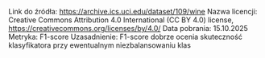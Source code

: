 Link do źródła: https://archive.ics.uci.edu/dataset/109/wine
Nazwa licencji: Creative Commons Attribution 4.0 International (CC BY 4.0) license, https://creativecommons.org/licenses/by/4.0/ 
Data pobrania: 15.10.2025
Metryka: F1-score 
Uzasadnienie: F1-score dobrze ocenia skuteczność klasyfikatora przy ewentualnym niezbalansowaniu klas
